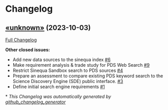 # Changelog

## [«unknown»](https://github.com/NASA-PDS/planetary-data-engine/tree/«unknown») (2023-10-03)

[Full Changelog](https://github.com/NASA-PDS/planetary-data-engine/compare/83606bcf11771b03fe7758debe5b6ea23a99b533...«unknown»)

**Other closed issues:**

- Add new data sources to the sinequa index [\#6](https://github.com/NASA-PDS/planetary-data-engine/issues/6)
- Make requirement analysis & trade study for PDS Web Search [\#9](https://github.com/NASA-PDS/planetary-data-engine/issues/9)
- Restrict Sinequa Sandbox search to PDS sources [\#4](https://github.com/NASA-PDS/planetary-data-engine/issues/4)
- Prepare an assessment to compare existing PDS keyword search to the Science Discovery Engine \(SDE\) public interface. [\#3](https://github.com/NASA-PDS/planetary-data-engine/issues/3)
- Define initial search engine requirements [\#1](https://github.com/NASA-PDS/planetary-data-engine/issues/1)



\* *This Changelog was automatically generated by [github_changelog_generator](https://github.com/github-changelog-generator/github-changelog-generator)*
